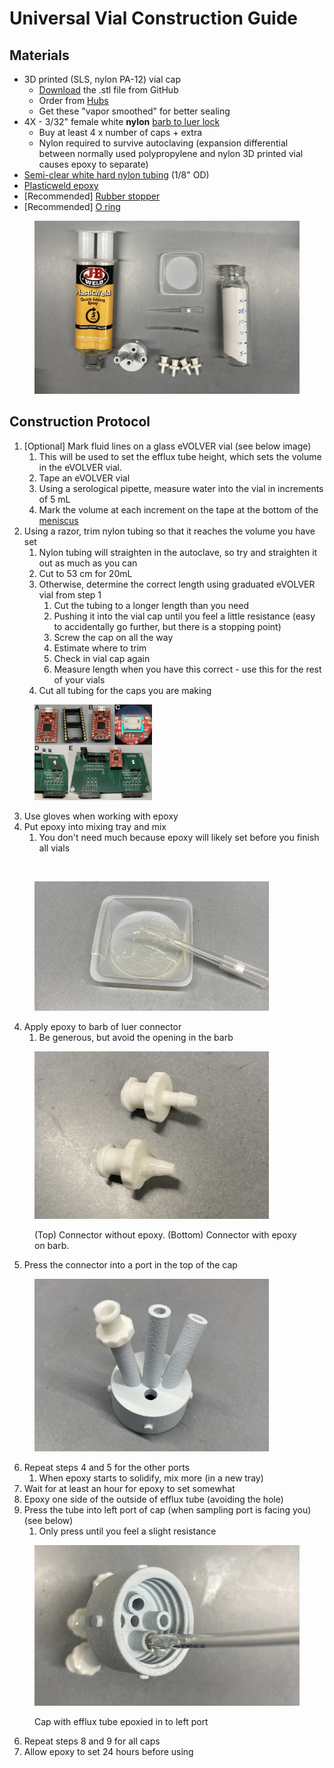 # Universal Vial Construction Guide

## Materials

* 3D printed (SLS, nylon PA-12) vial cap
  * [Download](https://github.com/FYNCH-BIO/hardware/blob/master/Smart%20Sleeve/vial_cap/4port_needle_or_luer/vial_cap_universal_v1.STL) the .stl file from GitHub
  * Order from [Hubs](https://hubs.com/)
  * Get these "vapor smoothed" for better sealing
* 4X - 3/32" female white **nylon** [barb to luer lock](https://www.mcmaster.com/51525K212/)
  * Buy at least 4 x number of caps + extra
  * Nylon required to survive autoclaving (expansion differential between normally used polypropylene and nylon 3D printed vial causes epoxy to separate)
* [Semi-clear white hard nylon tubing](https://www.mcmaster.com/9685T1/) (1/8" OD)&#x20;
* [Plasticweld epoxy](https://www.mcmaster.com/7605A5/)
* \[Recommended] [Rubber stopper ](https://www.mcmaster.com/9277K37/)
* \[Recommended] [O ring](https://www.mcmaster.com/1171N163/)

<figure><img src="../../.gitbook/assets/2025-02-06 13.52.35 (1).jpg" alt=""><figcaption></figcaption></figure>

## Construction Protocol

1. \[Optional] Mark fluid lines on a glass eVOLVER vial (see below image)
   1. This will be used to set the efflux tube height, which sets the volume in the eVOLVER vial.
   2. Tape an eVOLVER vial
   3. Using a serological pipette, measure water into the vial in increments of 5 mL
   4. Mark the volume at each increment on the tape at the bottom of the [meniscus](https://en.wikipedia.org/wiki/Meniscus_\(liquid\))
2. Using a razor, trim nylon tubing so that it reaches the volume you have set
   1. Nylon tubing will straighten in the autoclave, so try and straighten it out as much as you can
   2. Cut to 53 cm for 20mL
   3. Otherwise, determine the correct length using graduated eVOLVER vial from step 1
      1. Cut the tubing to a longer length than you need
      2. Pushing it into the vial cap until you feel a little resistance (easy to accidentally go further, but there is a stopping point)
      3. Screw the cap on all the way
      4. Estimate where to trim
      5. Check in vial cap again
      6. Measure length when you have this correct - use this for the rest of your vials
   4. Cut all tubing for the caps you are making

<figure><img src="../../.gitbook/assets/image (1).png" alt="" width="188"><figcaption></figcaption></figure>

3. Use gloves when working with epoxy
4. Put epoxy into mixing tray and mix
   1. You don't need much because epoxy will likely set before you finish all vials

<figure><img src="../../.gitbook/assets/image (70).png" alt="" width="375"><figcaption></figcaption></figure>

<figure><img src="../../.gitbook/assets/2025-02-06 14.00.22.jpg" alt="" width="375"><figcaption></figcaption></figure>

4. Apply epoxy to barb of luer connector
   1. Be generous, but avoid the opening in the barb

<figure><img src="../../.gitbook/assets/2025-02-06 14.06.36.jpg" alt="" width="375"><figcaption><p>(Top) Connector without epoxy. (Bottom) Connector with epoxy on barb.</p></figcaption></figure>

5. Press the connector into a port in the top of the cap

<figure><img src="../../.gitbook/assets/2025-02-06 14.07.25.jpg" alt="" width="375"><figcaption></figcaption></figure>

6. Repeat steps 4 and 5 for the other ports
   1. When epoxy starts to solidify, mix more (in a new tray)
7. Wait for at least an hour for epoxy to set somewhat
8. Epoxy one side of the outside of efflux tube (avoiding the hole)
9. Press the tube into left port of cap (when sampling port is facing you) (see below)
   1. Only press until you feel a slight resistance

<figure><img src="../../.gitbook/assets/2025-02-06 16.18.13 (1).jpg" alt=""><figcaption><p>Cap with efflux tube epoxied in to left port</p></figcaption></figure>

6. Repeat steps 8 and 9 for all caps
7. Allow epoxy to set 24 hours before using
